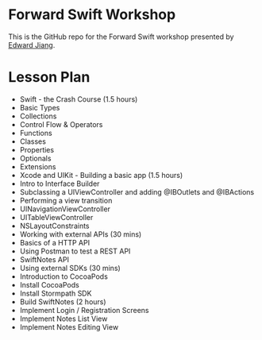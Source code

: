 # Forward Swift Workshop

This is the GitHub repo for the Forward Swift workshop presented by [Edward Jiang](https://twitter.com/edwardstarcraft).

# Lesson Plan

* Swift - the Crash Course (1.5 hours)
 * Basic Types
 * Collections
 * Control Flow & Operators
 * Functions
 * Classes
 * Properties
 * Optionals
 * Extensions
* Xcode and UIKit - Building a basic app (1.5 hours)
 * Intro to Interface Builder
 * Subclassing a UIViewController and adding @IBOutlets and @IBActions
 * Performing a view transition
 * UINavigationViewController
 * UITableViewController
 * NSLayoutConstraints
* Working with external APIs (30 mins)
 * Basics of a HTTP API
 * Using Postman to test a REST API
 * SwiftNotes API
* Using external SDKs (30 mins)
 * Introduction to CocoaPods
 * Install CocoaPods
 * Install Stormpath SDK
* Build SwiftNotes (2 hours)
 * Implement Login / Registration Screens
 * Implement Notes List View
 * Implement Notes Editing View